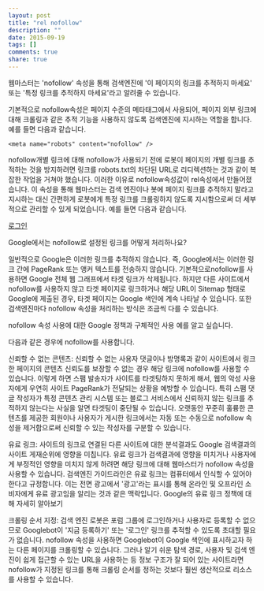 ```yaml
---
layout: post
title: "rel nofollow"
description: ""
date: 2015-09-19
tags: []
comments: true
share: true
---
```


웹마스터는 'nofollow' 속성을 통해 검색엔진에 '이 페이지의 링크를 추적하지 마세요' 또는 '특정 링크를 추적하지 마세요'라고 알려줄
수 있습니다.

  

기본적으로 nofollow속성은 페이지 수준의 메타태그에서 사용되어, 페이지 외부 링크에 대해 크롤링과 같은 추적 기능을 사용하지 않도록
검색엔진에 지시하는 역할을 합니다. 예를 들면 다음과 같습니다.

  

    <meta name="robots" content="nofollow" />

nofollow개별 링크에 대해 nofollow가 사용되기 전에 로봇이 페이지의 개별 링크를 추적하는 것을 방지하려면 링크를
robots.txt의 차단된 URL로 리디렉션하는 것과 같이 복잡한 작업을 거쳐야 했습니다. 이러한 이유로 nofollow속성값이
rel속성에서 만들어졌습니다. 이 속성을 통해 웹마스터는 검색 엔진이나 봇에 페이지 링크를 추적하지 말라고 지시하는 대신 간편하게 로봇에게
특정 링크를 크롤링하지 않도록 지시함으로써 더 세부적으로 관리할 수 있게 되었습니다. 예를 들면 다음과 같습니다.

  

<a href="signin.php" rel="nofollow">로그인</a>

Google에서는 nofollow로 설정된 링크를 어떻게 처리하나요?

  

일반적으로 Google은 이러한 링크를 추적하지 않습니다. 즉, Google에서는 이러한 링크 간에 PageRank 또는 앵커 텍스트를
전송하지 않습니다. 기본적으로nofollow를 사용하면 Google 전체 웹 그래프에서 타겟 링크가 삭제됩니다. 하지만 다른 사이트에서
nofollow를 사용하지 않고 타겟 페이지로 링크하거나 해당 URL이 Sitemap 형태로 Google에 제출된 경우, 타겟 페이지는
Google 색인에 계속 나타날 수 있습니다. 또한 검색엔진마다 nofollow 속성을 처리하는 방식은 조금씩 다를 수 있습니다.

  

nofollow 속성 사용에 대한 Google 정책과 구체적인 사용 예를 알고 싶습니다.

  

다음과 같은 경우에 nofollow를 사용합니다.

  

신뢰할 수 없는 콘텐츠: 신뢰할 수 없는 사용자 댓글이나 방명록과 같이 사이트에서 링크한 페이지의 콘텐츠 신뢰도를 보장할 수 없는 경우 해당
링크에 nofollow를 사용할 수 있습니다. 이렇게 하면 스팸 발송자가 사이트를 타겟팅하지 못하게 해서, 웹의 악성 사용자에게 우연히
사이트 PageRank가 전달되는 상황을 예방할 수 있습니다. 특히 스팸 댓글 작성자가 특정 콘텐츠 관리 시스템 또는 블로그 서비스에서
신뢰하지 않는 링크를 추적하지 않는다는 사실을 알면 타겟팅이 중단될 수 있습니다. 오랫동안 꾸준히 훌륭한 콘텐츠를 제공한 회원이나 사용자가
게시한 링크에서는 자동 또는 수동으로 nofollow 속성을 제거함으로써 신뢰할 수 있는 작성자를 구분할 수 있습니다.

유료 링크: 사이트의 링크로 연결된 다른 사이트에 대한 분석결과도 Google 검색결과의 사이트 게재순위에 영향을 미칩니다. 유료 링크가
검색결과에 영향을 미치거나 사용자에게 부정적인 영향을 미치지 않게 하려면 해당 링크에 대해 웹마스터가 nofollow 속성을 사용할 수
있습니다. 검색엔진 가이드라인은 유료 링크는 컴퓨터에서 인식할 수 있어야 한다고 규정합니다. 이는 전면 광고에서 '광고'라는 표시를 통해
온라인 및 오프라인 소비자에게 유료 광고임을 알리는 것과 같은 맥락입니다. Google의 유료 링크 정책에 대해 자세히 알아보기

크롤링 순서 지정: 검색 엔진 로봇은 포럼 그룹에 로그인하거나 사용자로 등록할 수 없으므로 Googlebot이 '지금 등록하기' 또는
'로그인' 링크를 추적할 수 있도록 초대할 필요가 없습니다. nofollow 속성을 사용하면 Googlebot이 Google 색인에
표시하고자 하는 다른 페이지를 크롤링할 수 있습니다. 그러나 알기 쉬운 탐색 경로, 사용자 및 검색 엔진이 쉽게 접근할 수 있는 URL을
사용하는 등 정보 구조가 잘 되어 있는 사이트라면 nofollow가 지정된 링크를 통해 크롤링 순서를 정하는 것보다 훨씬 생산적으로 리소스를
사용할 수 있습니다.

